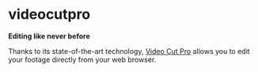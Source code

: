 videocutpro
===========

**Editing like never before**

Thanks to its state-of-the-art technology, [Video Cut Pro](https://videocutpro.com) allows you to edit your footage directly from your web browser.
